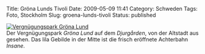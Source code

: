 Title: Gröna Lunds Tivoli
Date: 2009-05-09 11:41
Category: Schweden
Tags: Foto, Stockholm
Slug: groena-lunds-tivoli
Status: published

[![Vergnügungspark Gröna
Lund](/pic/gronalundinsane_s.jpg "Vergnügungspark Gröna Lund")](/pic/gronalundinsane_l.jpg)  
Der Vergnügungspark *Gröna Lund* auf dem *Djurgården*, von der Altstadt
aus gesehen. Das lila Gebilde in der Mitte ist die frisch eröffnete
Achterbahn *Insane*.

